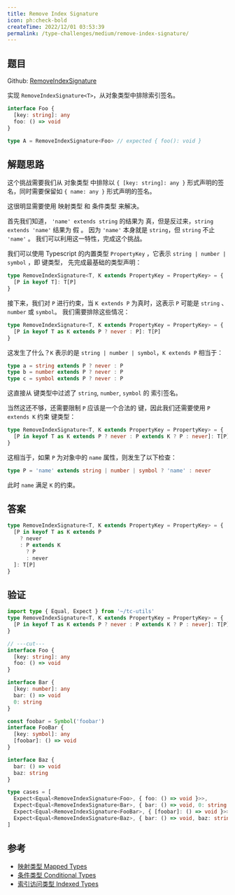 ```yaml
---
title: Remove Index Signature
icon: ph:check-bold
createTime: 2022/12/01 03:53:39
permalink: /type-challenges/medium/remove-index-signature/
---
```


## 题目

Github: [RemoveIndexSignature](https://github.com/type-challenges/type-challenges/blob/main/questions/01367-medium-remove-index-signature/README.md)

实现 `RemoveIndexSignature<T>`，从对象类型中排除索引签名。

```ts
interface Foo {
  [key: string]: any
  foo: () => void
}

type A = RemoveIndexSignature<Foo> // expected { foo(): void }
```

## 解题思路

这个挑战需要我们从 对象类型 中排除以 `{ [key: string]: any }` 形式声明的签名，同时需要保留如
`{ name: any }` 形式声明的签名。

这很明显需要使用 映射类型 和 条件类型 来解决。

首先我们知道， `'name' extends string` 的结果为 真，但是反过来，`string extends 'name'` 结果为 假 。
因为 `'name'` 本身就是 `string`，但 `string` 不止 `'name'` 。 我们可以利用这一特性，完成这个挑战。

我们可以使用 Typescript 的内置类型 `PropertyKey` ，它表示 `string | number | symbol` ，即 键类型，
先完成最基础的类型声明：

```ts
type RemoveIndexSignature<T, K extends PropertyKey = PropertyKey> = {
  [P in keyof T]: T[P]
}
```

接下来，我们对 `P` 进行约束，当 `K extends P` 为真时，这表示 `P` 可能是 `string` 、`number` 或 `symbol`。
我们需要排除这些情况：

```ts
type RemoveIndexSignature<T, K extends PropertyKey = PropertyKey> = {
  [P in keyof T as K extends P ? never : P]: T[P]
}
```

这发生了什么？`K` 表示的是 `string | number | symbol`，`K extends P` 相当于：

```ts
type a = string extends P ? never : P
type b = number extends P ? never : P
type c = symbol extends P ? never : P
```

这直接从 键类型中过滤了 `string`, `number`, `symbol` 的 索引签名。

当然这还不够，还需要限制 `P` 应该是一个合法的 键，因此我们还需要使用 `P extends K` 约束 键类型：

```ts
type RemoveIndexSignature<T, K extends PropertyKey = PropertyKey> = {
  [P in keyof T as K extends P ? never : P extends K ? P : never]: T[P]
}
```

这相当于，如果 `P` 为对象中的 `name` 属性，则发生了以下检查：

```ts
type P = 'name' extends string | number | symbol ? 'name' : never
```

此时 `name` 满足 `K` 的约束。

## 答案

```ts
type RemoveIndexSignature<T, K extends PropertyKey = PropertyKey> = {
  [P in keyof T as K extends P
    ? never
    : P extends K
      ? P
      : never
  ]: T[P]
}
```

## 验证

```ts twoslash
import type { Equal, Expect } from '~/tc-utils'
type RemoveIndexSignature<T, K extends PropertyKey = PropertyKey> = {
  [P in keyof T as K extends P ? never : P extends K ? P : never]: T[P]
}

// ---cut---
interface Foo {
  [key: string]: any
  foo: () => void
}

interface Bar {
  [key: number]: any
  bar: () => void
  0: string
}

const foobar = Symbol('foobar')
interface FooBar {
  [key: symbol]: any
  [foobar]: () => void
}

interface Baz {
  bar: () => void
  baz: string
}

type cases = [
  Expect<Equal<RemoveIndexSignature<Foo>, { foo: () => void }>>,
  Expect<Equal<RemoveIndexSignature<Bar>, { bar: () => void, 0: string }>>,
  Expect<Equal<RemoveIndexSignature<FooBar>, { [foobar]: () => void }>>,
  Expect<Equal<RemoveIndexSignature<Baz>, { bar: () => void, baz: string }>>,
]
```

## 参考

- [映射类型 Mapped Types](https://www.typescriptlang.org/docs/handbook/2/mapped-types.html)
- [条件类型 Conditional Types](https://www.typescriptlang.org/docs/handbook/2/conditional-types.html)
- [索引访问类型 Indexed Types](https://www.typescriptlang.org/docs/handbook/2/indexed-access-types.html)
